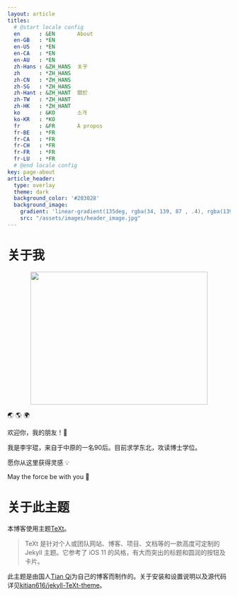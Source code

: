 ```yaml
---
layout: article
titles:
  # @start locale config
  en      : &EN       About
  en-GB   : *EN
  en-US   : *EN
  en-CA   : *EN
  en-AU   : *EN
  zh-Hans : &ZH_HANS  关于
  zh      : *ZH_HANS
  zh-CN   : *ZH_HANS
  zh-SG   : *ZH_HANS
  zh-Hant : &ZH_HANT  關於
  zh-TW   : *ZH_HANT
  zh-HK   : *ZH_HANT
  ko      : &KO       소개
  ko-KR   : *KO
  fr      : &FR       À propos
  fr-BE   : *FR
  fr-CA   : *FR
  fr-CH   : *FR
  fr-FR   : *FR
  fr-LU   : *FR
  # @end locale config
key: page-about
article_header:
  type: overlay
  theme: dark
  background_color: '#203028'
  background_image:
    gradient: 'linear-gradient(135deg, rgba(34, 139, 87 , .4), rgba(139, 34, 139, .4))'
    src: "/assets/images/header_image.jpg"
---
```


# 关于我

<div  align="center">
<img src="https://nmqziq.dm.files.1drv.com/y4mHU8hHM3HBD8HCpysPAiWxcQTbGx6w0AygRZKNGWuCrAxYuLf7R_cb9IrLY5XAPTEZoJ8oYCvGE_PXJbMNbw9EaP0HirjPHsF5Z4ImWBgzsrccvliOsZsKwcTUstisEcxTmSWM1t2NtiIf2wzWpjsGnPNPQ6gYqvxxjMfsxlZzaaKBbVafcBlgf6nmunDEo7IcybU1ImGs0ZPPtkG8GiPJw?width=1440&height=1080&cropmode=none" width = "400" height = "300">
</div>

:earth_asia: :earth_americas: :earth_africa:

欢迎你，我的朋友！:raised_hands:

我是李宇琨，来自于中原的一名90后。目前求学东北，攻读博士学位。

愿你从这里获得灵感 :bulb:

May the force be with you :pray:

# 关于此主题

本博客使用主题[TeXt][TeXt]。

>TeXt 是针对个人或团队网站、博客、项目、文档等的一款高度可定制的 Jekyll 主题。它参考了 iOS 11 的风格，有大而突出的标题和圆润的按钮及卡片。

此主题是由国人[Tian Qi][TianQi]为自己的博客而制作的。关于安装和设置说明以及源代码详见[kitian616/jekyll-TeXt-theme][kitian616/jekyll-TeXt-theme]。

[TeXt]: https://tianqi.name/jekyll-TeXt-theme/
[TianQi]: https://tianqi.name
[kitian616/jekyll-TeXt-theme]: https://github.com/kitian616/jekyll-TeXt-theme

